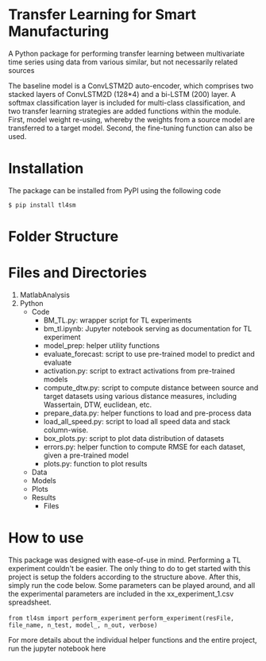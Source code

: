 # Transfer Learning for Smart Manufacturing

A Python package for performing transfer learning between multivariate time series using data from various similar, but not necessarily related sources

The baseline model is a ConvLSTM2D auto-encoder, which comprises two stacked layers of ConvLSTM2D (128*4) and a bi-LSTM (200) layer. A softmax classification layer is included for multi-class classification, and two transfer learning strategies are added functions within the module. First, model weight re-using, whereby the weights from a source model are transferred to a target model. Second, the fine-tuning function can also be used. 

# Installation

The package can be installed from PyPI using the following code

`$ pip install tl4sm`

# Folder Structure
# Files and Directories
1. MatlabAnalysis
2. Python
   * Code
      * BM_TL.py: wrapper script for TL experiments
      * bm_tl.ipynb: Jupyter notebook serving as documentation for TL experiment
      * model_prep: helper utility functions
      * evaluate_forecast: script to use pre-trained model to predict and evaluate
      * activation.py: script to extract activations from pre-trained models
      * compute_dtw.py: script to compute distance between source and target datasets using various distance measures, including Wassertain, DTW, euclidean, etc.
      * prepare_data.py: helper functions to load and pre-process data
      * load_all_speed.py: script to load all speed data and stack column-wise.
      * box_plots.py: script to plot data distribution of datasets
      * errors.py: helper function to compute RMSE for each dataset, given a pre-trained model
      * plots.py: function to plot results
   * Data
   * Models
   * Plots
   * Results
     * Files

# How to use
This package was designed with ease-of-use in mind. Performing a TL experiment couldn't be easier. The only thing to do to get started with this project is setup the folders according to the structure above. After this, simply run the code below. Some parameters can be played around, and all the experimental parameters are included in the xx_experiment_1.csv spreadsheet.

`from tl4sm import perform_experiment`
`perform_experiment(resFile, file_name, n_test, model_, n_out, verbose)`

For more details about the individual helper functions and the entire project, run the jupyter notebook here

